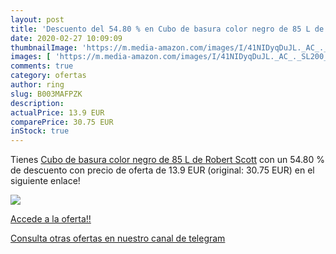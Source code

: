 ```yaml
---
layout: post
title: 'Descuento del 54.80 % en Cubo de basura color negro de 85 L de Ro'
date: 2020-02-27 10:09:09
thumbnailImage: 'https://m.media-amazon.com/images/I/41NIDyqDuJL._AC_._SL200_.jpg'
images: [ 'https://m.media-amazon.com/images/I/41NIDyqDuJL._AC_._SL200_.jpg' ]
comments: true
category: ofertas
author: ring
slug: B003MAFPZK
description:
actualPrice: 13.9 EUR
comparePrice: 30.75 EUR
inStock: true
---
```


Tienes [Cubo de basura color negro de 85 L de Robert Scott](https://www.amazon.com/dp/B003MAFPZK/?tag=redken08-20) con un 54.80 % de descuento con precio de oferta de 13.9 EUR (original: 30.75 EUR) en el siguiente enlace!

[![](https://m.media-amazon.com/images/I/41NIDyqDuJL._AC_._SL200_.jpg)](https://www.amazon.com/dp/B003MAFPZK/?tag=redken08-20)

[Accede a la oferta!!](https://www.amazon.com/dp/B003MAFPZK/?tag=redken08-20)

[Consulta otras ofertas en nuestro canal de telegram](https://t.me/s/ofertas25)
